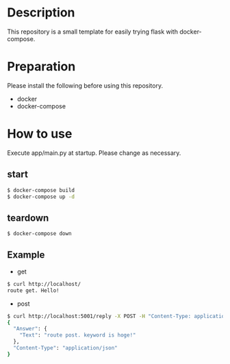 # Description

This repository is a small template for easily trying flask with docker-compose.

# Preparation

Please install the following before using this repository.

- docker
- docker-compose

# How to use

Execute app/main.py at startup. Please change as necessary.

## start

```sh
$ docker-compose build
$ docker-compose up -d
```

## teardown

```sh
$ docker-compose down
```

## Example

- get

```sh
$ curl http://localhost/
route get. Hello!
```

- post

```sh
$ curl http://localhost:5001/reply -X POST -H "Content-Type: application/json" -d '{"keyword": "hoge"}'
{
  "Answer": {
    "Text": "route post. keyword is hoge!"
  },
  "Content-Type": "application/json"
}
```
